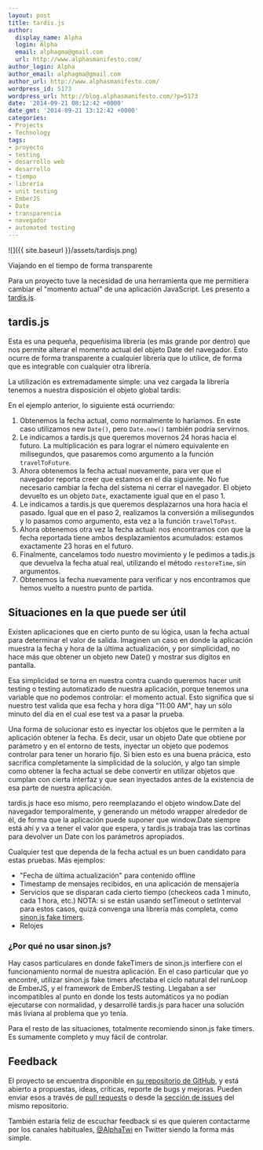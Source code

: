 ```yaml
---
layout: post
title: tardis.js
author:
  display_name: Alpha
  login: Alpha
  email: alphagma@gmail.com
  url: http://www.alphasmanifesto.com/
author_login: Alpha
author_email: alphagma@gmail.com
author_url: http://www.alphasmanifesto.com/
wordpress_id: 5173
wordpress_url: http://blog.alphasmanifesto.com/?p=5173
date: '2014-09-21 08:12:42 +0000'
date_gmt: '2014-09-21 13:12:42 +0000'
categories:
- Projects
- Technology
tags:
- proyecto
- testing
- desarrollo web
- desarrollo
- tiempo
- librería
- unit testing
- EmberJS
- Date
- transparencia
- navegador
- automated testing
---
```


![]({{ site.baseurl }}/assets/tardisjs.png)

Viajando en el tiempo de forma transparente


Para un proyecto tuve la necesidad de una herramienta que me permitiera cambiar el "momento actual" de una aplicación JavaScript. Les presento a [tardis.js](https://github.com/AlphaGit/tardis.js).

<!--more-->

## tardis.js

 Esta es una pequeña, pequeñísima librería (es más grande por dentro) que nos permite alterar el momento actual del objeto Date del navegador. Esto ocurre de forma transparente a cualquier librería que lo utilice, de forma que es integrable con cualquier otra librería.

La utilización es extremadamente simple: una vez cargada la librería tenemos a nuestra disposición el objeto global tardis:

<script src="https://gist.github.com/AlphaGit/75b49e6984164b7190db.js"></script>

En el ejemplo anterior, lo siguiente está ocurriendo:

1. Obtenemos la fecha actual, como normalmente lo haríamos. En este caso utilizamos new `Date()`, pero `Date.now()` también podría servirnos.
1. Le indicamos a tardis.js que queremos movernos 24 horas hacia el futuro. La multiplicación es para lograr el número equivalente en milisegundos, que pasaremos como argumento a la función `travelToFuture`.
1. Ahora obtenemos la fecha actual nuevamente, para ver que el navegador reporta creer que estamos en el día siguiente. No fue necesario cambiar la fecha del sistema ni cerrar el navegador. El objeto devuelto es un objeto `Date`, exactamente igual que en el paso 1.
1. Le indicamos a tardis.js que queremos desplazarnos una hora hacia el pasado. Igual que en el paso 2, realizamos la conversión a milisegundos y lo pasamos como argumento, esta vez a la función `travelToPast`.
1. Ahora obtenemos otra vez la fecha actual: nos encontramos con que la fecha reportada tiene ambos desplazamientos acumulados: estamos exactamente 23 horas en el futuro.
1. Finalmente, cancelamos todo nuestro movimiento y le pedimos a tadis.js que devuelva la fecha atual real, utilizando el método `restoreTime`, sin argumentos.
1. Obtenemos la fecha nuevamente para verificar y nos encontramos que hemos vuelto a nuestro punto de partida.

## Situaciones en la que puede ser útil

Existen aplicaciones que en cierto punto de su lógica, usan la fecha actual para determinar el valor de salida. Imaginen un caso en donde la aplicación muestra la fecha y hora de la última actualización, y por simplicidad, no hace más que obtener un objeto new Date() y mostrar sus dígitos en pantalla.

Esa simplicidad se torna en nuestra contra cuando queremos hacer unit testing o testing automatizado de nuestra aplicación, porque tenemos una variable que no podemos controlar: el momento actual. Esto significa que si nuestro test valida que esa fecha y hora diga "11:00 AM", hay un sólo minuto del día en el cual ese test va a pasar la prueba.

Una forma de solucionar esto es inyectar los objetos que le permiten a la aplicación obtener la fecha. Es decir, usar un objeto Date que obtiene por parámetro y en el entorno de tests, inyectar un objeto que podemos controlar para tener un horario fijo. Si bien esto es una buena prácica, esto sacrifica completamente la simplicidad de la solución, y algo tan simple como obtener la fecha actual se debe convertir en utilizar objetos que cumplan con cierta interfaz y que sean inyectados antes de la existencia de esa parte de nuestra aplicación.

tardis.js hace eso mismo, pero reemplazando el objeto window.Date del navegador temporalmente, y generando un método wrapper alrededor de él, de forma que la aplicación puede suponer que window.Date siempre está ahí y va a tener el valor que espera, y tardis.js trabaja tras las cortinas para devolver un Date con los parámetros apropiados.

Cualquier test que dependa de la fecha actual es un buen candidato para estas pruebas. Más ejemplos:

- "Fecha de última actualización" para contenido offline
- Timestamp de mensajes recibidos, en una aplicación de mensajería
- Servicios que se disparan cada cierto tiempo (checkeos cada 1 minuto, cada 1 hora, etc.) NOTA: si se están usando setTimeout o setInterval para estos casos, quizá convenga una librería más completa, como [sinon.js fake timers](http://sinonjs.org/docs/#clock).
- Relojes

###  ¿Por qué no usar sinon.js?

Hay casos particulares en donde fakeTimers de sinon.js interfiere con el funcionamiento normal de nuestra aplicación. En el caso particular que yo encontré, utilizar sinon.js fake timers afectaba el ciclo natural del runLoop de EmberJS, y el framework de EmberJS testing. Llegaban a ser incompatibles al punto en donde los tests automáticos ya no podían ejecutarse con normalidad, y desarrollé tardis.js para hacer una solución más liviana al problema que yo tenía.

Para el resto de las situaciones, totalmente recomiendo sinon.js fake timers. Es sumamente completo y muy fácil de controlar.

## Feedback

El proyecto se encuentra disponible en [su repositorio de GitHub](https://github.com/AlphaGit/tardis.js), y está abierto a propuestas, ideas, críticas, reporte de bugs y mejoras. Pueden enviar esos a través de [pull requests](https://github.com/AlphaGit/tardis.js/pulls) o desde la [sección de issues](https://github.com/AlphaGit/tardis.js/issues) del mismo repositorio.

También estaría feliz de escuchar feedback si es que quieren contactarme por los canales habituales, [@AlphaTwi](https://twitter.com/AlphaTwi) en Twitter siendo la forma más simple.
